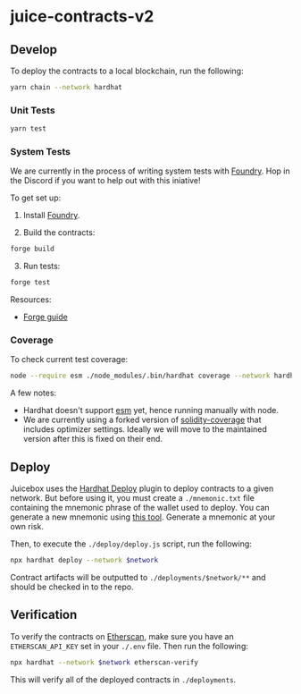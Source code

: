 # juice-contracts-v2

## Develop

To deploy the contracts to a local blockchain, run the following:

```bash
yarn chain --network hardhat
```

### Unit Tests

```bash
yarn test
```

### System Tests

We are currently in the process of writing system tests with [Foundry](https://github.com/gakonst/foundry). Hop in the Discord if you want to help out with this iniative!

To get set up:

1. Install [Foundry](https://github.com/gakonst/foundry).

2. Build the contracts:

```bash
forge build
```

3. Run tests:

```bash
forge test
```

Resources:
* [Forge guide](https://onbjerg.github.io/foundry-book/forge)

### Coverage

To check current test coverage:

```bash
node --require esm ./node_modules/.bin/hardhat coverage --network hardhat
```

A few notes:
* Hardhat doesn't support [esm](https://nodejs.org/api/esm.html) yet, hence running manually with node.
* We are currently using a forked version of [solidity-coverage](https://www.npmjs.com/package/solidity-coverage) that includes optimizer settings. Ideally we will move to the maintained version after this is fixed on their end.

## Deploy

Juicebox uses the [Hardhat Deploy](https://github.com/wighawag/hardhat-deploy) plugin to deploy contracts to a given network. But before using it, you must create a `./mnemonic.txt` file containing the mnemonic phrase of the wallet used to deploy. You can generate a new mnemonic using [this tool](https://github.com/itinance/mnemonics). Generate a mnemonic at your own risk.

Then, to execute the `./deploy/deploy.js` script, run the following:

```bash
npx hardhat deploy --network $network
```

Contract artifacts will be outputted to `./deployments/$network/**` and should be checked in to the repo.

## Verification

To verify the contracts on [Etherscan](https://etherscan.io), make sure you have an `ETHERSCAN_API_KEY` set in your `./.env` file. Then run the following:

```bash
npx hardhat --network $network etherscan-verify
```

This will verify all of the deployed contracts in `./deployments`.
